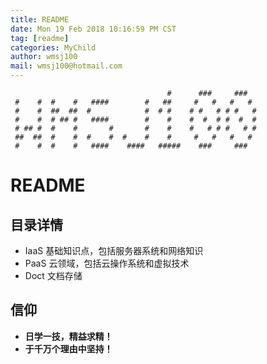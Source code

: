 ```yaml
---
title: README
date: Mon 19 Feb 2018 10:16:59 PM CST
tag: [readme]
categories: MyChild
author: wmsj100
mail: wmsj100@hotmail.com
---
```


````
                                   #      ###     ###
 #    #  #    #   ####        #   ##     #   #   #   #
 #    #  ##  ##  #            #  # #    # #   # # #   #
 #    #  # ## #   ####        #    #    #  #  # #  #  #
 # ## #  #    #       #       #    #    #   # # #   # #
 ##  ##  #    #  #    #  #    #    #     #   #   #   #
 #    #  #    #   ####    ####   #####    ###     ###
````

# README

## 目录详情
- IaaS 基础知识点，包括服务器系统和网络知识
- PaaS 云领域，包括云操作系统和虚拟技术
- Doct 文档存储

## 信仰
- **日学一技，精益求精！**
- **于千万个理由中坚持！**
